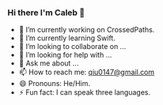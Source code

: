 ### Hi there I'm Caleb 👋

- 🔭 I’m currently working on CrossedPaths.
- 🌱 I’m currently learning Swift.
- 👯 I’m looking to collaborate on ...
- 🤔 I’m looking for help with ...
- 💬 Ask me about ...
- 📫 How to reach me: qiu0147@gmail.com
- 😄 Pronouns: He/Him.
- ⚡ Fun fact: I can speak three languages.
